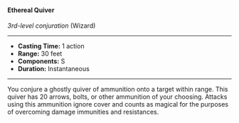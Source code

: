 #### Ethereal Quiver
*3rd-level conjuration* (Wizard)
___
- **Casting Time:** 1 action
- **Range:** 30 feet
- **Components:** S
- **Duration:** Instantaneous
---
You conjure a ghostly quiver of ammunition onto a target within range. This quiver has 20 arrows, bolts, or other ammunition of your choosing. Attacks using this ammunition ignore cover and counts as magical for the purposes of overcoming damage immunities and resistances.
